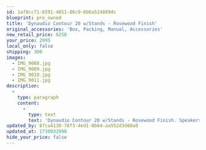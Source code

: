 ```yaml
---
id: 1af8cc71-6591-4851-86c9-6b6a524889dc
blueprint: pre_owned
title: 'Dynaudio Contour 20 w/Stands - Rosewood Finish'
original_accessories: 'Box, Packing, Manual, Accessories'
new_retail_price: 6250
your_price: 2995
local_only: false
shipping: 300
images:
  - IMG_9008.jpg
  - IMG_9009.jpg
  - IMG_9010.jpg
  - IMG_9011.jpg
description:
  -
    type: paragraph
    content:
      -
        type: text
        text: 'Dynaudio Contour 20 w/Stands - Rosewood Finish. Speakers are in excellent condition with original boxes and packing. Speakers and stands sold as new for $6,250.00'
updated_by: 87ca4130-78f3-4ed1-8b64-aa552d3d08a8
updated_at: 1730932998
hide_your_price: false
---
```


